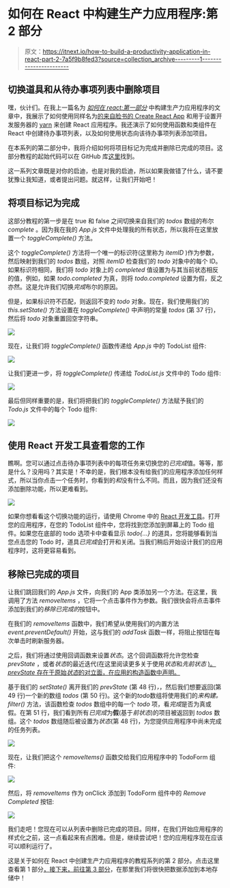 # 如何在 React 中构建生产力应用程序:第 2 部分

> 原文：<https://itnext.io/how-to-build-a-productivity-application-in-react-part-2-7a5f9b8fed3?source=collection_archive---------1----------------------->

## 切换道具和从待办事项列表中删除项目

嘿，伙计们。在我上一篇名为 [*如何在 react:第一部分*](https://medium.com/@claire.sinozich/how-to-build-a-productivity-application-in-react-part-1-9f0c7ee65772) 中构建生产力应用程序的文章中，我展示了如何使用同样名为[的来自脸书的 Create React App](https://github.com/facebook/create-react-app) 和用于设置开发服务器的 [yarn](https://yarnpkg.com/en/) 来创建 React 应用程序。我还演示了如何使用函数和类组件在 React 中创建待办事项列表，以及如何使用状态向该待办事项列表添加项目。

在本系列的第二部分中，我将介绍如何将项目标记为完成并删除已完成的项目。这部分教程的起始代码可以在 GitHub 库[这里](https://github.com/csinozich/productivity-app/commit/27838935a6db4b76dbeccf88ddbe874c91862df4)找到。

这一系列文章既是对你的启迪，也是对我的启迪，所以如果我做错了什么，请不要犹豫让我知道，或者提出问题。就这样，让我们开始吧！

## 将项目标记为完成

这部分教程的第一步是在 true 和 false 之间切换来自我们的 *todos* 数组的布尔 *complete* 。因为我在我的 *App.js* 文件中处理我的所有状态，所以我将在这里放置一个 *toggleComplete()* 方法。

这个 *toggleComplete()* 方法将一个唯一的标识符(这里称为 *itemID* )作为参数，然后映射到我们的 *todos* 数组，对照 *itemID* 检查我们的 *todo* 对象中的每个 ID。如果标识符相同，我们将 *todo* 对象上的 *completed* 值设置为与其当前状态相反的值，例如，如果 *todo.completed* 为真，则将 *todo.completed* 设置为假，反之亦然。这是允许我们切换*完成*布尔的原因。

但是，如果标识符不匹配，则返回不变的 *todo* 对象。现在，我们使用我们的 *this.setState()* 方法设置在 *toggleComplete()* 中声明的常量 *todos* (第 37 行)，然后将 *todo* 对象重置回空字符串。

![](img/fc42e65757e4b76bb9d82d62e4aa39f7.png)

现在，让我们将 *toggleComplete()* 函数传递给 *App.js* 中的 TodoList 组件:

![](img/2140e93745bb25b0ad9b8dbe663fc42f.png)

让我们更进一步，将 *toggleComplete()* 传递给 *TodoList.js* 文件中的 Todo 组件:

![](img/4c343a2276469e45d05610f725babd21.png)

最后但同样重要的是，我们将把我们的 *toggleComplete()* 方法赋予我们的 *Todo.js* 文件中的每个 Todo 组件:

![](img/fe7af4a01abdd077fba282bced371736.png)

## 使用 React 开发工具查看您的工作

瞧啊。您可以通过点击待办事项列表中的每项任务来切换您的*已完成*值。等等，那是什么？没用吗？其实是！不幸的是，我们根本没有给我们的应用程序添加任何样式，所以当你点击一个任务时，你看到的*和*没有什么不同。而且，因为我们还没有添加删除功能，所以更难看到。

![](img/19d26827830e7780c934f3ab8dbbdce9.png)

如果你想看看这个切换功能的运行，请使用 Chrome 中的 [React 开发工具](https://chrome.google.com/webstore/detail/react-developer-tools/fmkadmapgofadopljbjfkapdkoienihi?hl=en)。打开您的应用程序，在您的 TodoList 组件中，您将找到您添加到屏幕上的 Todo 组件。如果您在底部的 todo 选项卡中查看显示 *todo{…}* 的道具，您将能够看到当您点击您的 Todo 时，道具*已完成*会打开和关闭。当我们稍后开始设计我们的应用程序时，这将更容易看到。

## 移除已完成的项目

让我们跳回我们的 *App.js* 文件，向我们的 App 类添加另一个方法。在这里，我调用了方法 *removeItems* ，它将一个点击事件作为参数。我们很快会将点击事件添加到我们的*移除已完成的*按钮中。

在我们的 *removeItems* 函数中，我们希望从使用我们的内置方法 *event.preventDefault()* 开始，这与我们的 *addTask* 函数一样，将阻止按钮在每次单击时刷新服务器。

之后，我们将通过使用回调函数来设置*状态*。这个回调函数将允许您检查 *prevState* ，或者*状态*的最近迭代(在这里阅读更多关于使用*状态*和*先前状态* [)。 *prevState* 存在于原始*状态*的对立面，在应用的构造函数中声明。](https://css-tricks.com/understanding-react-setstate/)

基于我们的 *setState()* 离开我们的 *prevState* (第 48 行)*，*，然后我们想要返回(第 49 行)一个新的数组 *todos* (第 50 行)。这个新的*todo*数组将使用我们的*来构建。filter()* 方法，该函数检查 *todos* 数组中的每一个 *todo* 项，看*完成*是否为真或假。在第 51 行，我们看到所有*已完成*为**假**(基于*前状态*)的项目被返回到 *todos* 数组。这个 *todos* 数组随后被设置为*状态*(第 48 行)，为您提供应用程序中尚未完成的任务列表。

![](img/b5fec33b9cf82fae8fdcb8cad30f29de.png)

现在，让我们把这个 *removeItems()* 函数交给我们应用程序中的 TodoForm 组件:

![](img/2c5c5ab4a3f9ffe33d4b3ed1a23ef366.png)

然后，将 *removeItems* 作为 onClick 添加到 TodoForm 组件中的 *Remove Completed* 按钮:

![](img/add75e5b81ea52d979fd576c86447279.png)

我们走吧！您现在可以从列表中删除已完成的项目。同样，在我们开始应用程序的样式化之前，这一点看起来有点困难。但是，继续尝试吧！您的应用程序现在应该可以顺利运行了。

这是关于如何在 React 中创建生产力应用程序的教程系列的第 2 部分。点击这里查看第 1 部分[，接下来，前往](https://medium.com/@claire.sinozich/how-to-build-a-productivity-application-in-react-part-1-9f0c7ee65772)[第 3 部分](https://medium.com/@claire.sinozich/how-to-build-a-productivity-application-in-react-part-3-a1c4e212fdcb)，在那里我们将很快把数据添加到本地存储中！